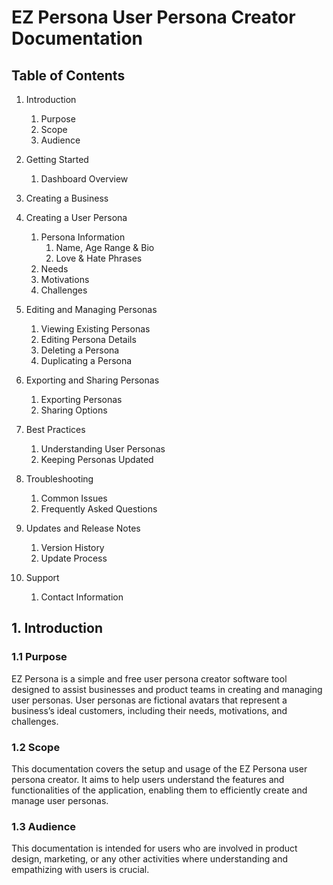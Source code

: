 # EZ Persona User Persona Creator Documentation

## Table of Contents

1. Introduction
    1. Purpose
    2. Scope
    3. Audience

2. Getting Started
    1. Dashboard Overview

3. Creating a Business

4. Creating a User Persona
    1. Persona Information
        1. Name, Age Range & Bio
        2. Love & Hate Phrases
    2. Needs
    3. Motivations
    4. Challenges

5. Editing and Managing Personas
    1. Viewing Existing Personas
    2. Editing Persona Details
    3. Deleting a Persona
    4. Duplicating a Persona

6. Exporting and Sharing Personas
    1. Exporting Personas
    2. Sharing Options

7. Best Practices
    1. Understanding User Personas
    2. Keeping Personas Updated

8. Troubleshooting
    1. Common Issues
    2. Frequently Asked Questions

9. Updates and Release Notes
    1. Version History
    2. Update Process

10. Support
    1. Contact Information


## 1. Introduction

### 1.1 Purpose

EZ Persona is a simple and free user persona creator software tool designed to assist businesses and product teams in creating and managing user personas. User personas are fictional avatars that represent a business’s ideal customers, including their needs, motivations, and challenges.

### 1.2 Scope

This documentation covers the setup and usage of the EZ Persona user persona creator. It aims to help users understand the features and functionalities of the application, enabling them to efficiently create and manage user personas.

### 1.3 Audience

This documentation is intended for users who are involved in product design, marketing, or any other activities where understanding and empathizing with users is crucial.
